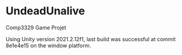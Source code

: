 # UndeadUnalive
Comp3329 Game Projet

Using Unity version 2021.2.12f1, last build was successful at commit 8e1e4e15 on the window platform.
